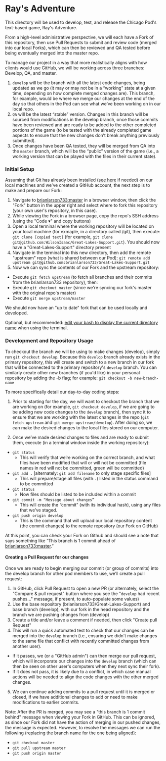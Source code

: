 # Ray's Adventure

This directory will be used to develop, test, and release the Chicago Pod's text-based game, Ray's Adventure.

From a high-level administrative perspective, we will each have a Fork of this repository, then use Pull Requests to submit and review code (merged into our local Forks), which can then be reviewed and QA tested before being eventually merged into the master repo.

To manage our project in a way that more realistically aligns with how clients would use GitHub, we will be working across three branches: Develop, QA, and master. 
1. `develop` will be the branch with all the latest code changes, being updated as we go (it may or may not be in a “working” state at a given time, depending on how complete merged changes are). This branch, for example, would be where we merge our changes at the end of the day so that others in the Pod can see what we’ve been working on in our local repo.
2. `QA` will be the latest “stable” version. Changes in this branch will be sourced from modifications in the develop branch, once those commits have been reviewed and are ready to be added to the other completed portions of the game (to be tested with the already completed game aspects to ensure that the new changes don’t break anything previously submitted).
3. Once changes have been QA tested, they will be merged from QA into the `master` branch, which will be the “public” version of the game (i.e., a working version that can be played with the files in their current state).

### Initial Setup

Assuming that Git has already been installed ([see here](https://grow.liferay.com/people/Environment+Setup+for+TS+Work+-+Ubuntu#section-Environment+Setup+for+TS+Work+-+Ubuntu-Git) if needed) on our local machines and we've created a GitHub account, the next step is to make and prepare our Fork:
1. Navigate to [brianlarson733:master](https://github.com/brianlarson733/Great-Lakes-Support) in a browser window, then click the "Fork" button in the upper right and select where to fork this repository (your own user's repository, in this case).
2. While viewing the Fork in a browser page, copy the repo's SSH address (using the "Code ▾" and copy buttons)
3. Open a local terminal where the working repository will be located on your local machine (for exmaple, in a directory called /git), then execute: `git clone [copied text]` (for example, `git clone git@github.com:WilsonIsaac/Great-Lakes-Support.git`). You should now have a "Great-Lakes-Support" directory present
4. Navigate in the terminal into this new directory, then add the remote "upstream" repo (what is shared between our Pod): `git remote add upstream git@github.com:brianlarson733/Great-Lakes-Support.git`
5. Now we can sync the contents of our Fork and the upstream repository: 
 * Execute `git fetch upstream` (to fetch all branches and their commits from the brianlarson733 repository), then:
 * Execute `git checkout master`  (since we're syncing our fork's master with the original repo's master)
 * Execute `git merge upstream/master`

We should now have an "up to date" fork that can be used locally and developed.

Optional, but recommended: [edit your bash to display the current directory name](https://grow.liferay.com/people/GIT+tips+and+tricks#section-GIT+tips+and+tricks-How+to+display+the+current+branch+name+in+your+prompt+on+Linux) when using the terminal.

### Development and Repository Usage

To checkout the branch we will be using to make changes (develop), simply run `git checkout develop`. Because this `develop` branch already exists in the primary repository, this will create and switch to a new branch in our fork that will be connected to the primary repository's `develop` branch. You can similarly create other new branches (if you'd like) in your personal repository by adding the -b flag; for example: `git checkout -b new-branch-name`

To more specifically detail our day-to-day coding steps:
1. Prior to starting for the day, we will want to checkout the branch that we are working on (for example, `git checkout develop`, if we are going to be adding new code changes to the `develop` branch), then sync it to ensure that we are working with the latest changes in the repo (`git fetch upstream` and `git merge upstream/develop`). After doing so, we can make the desired changes to the local files stored on our computer. 

2. Once we’ve made desired changes to files and are ready to submit them, execute (in a terminal window inside the working repository):
* `git status`
  * This will verify that we’re working on the correct branch, and what files have been modified that will or will not be committed (file names in red will not be committed, green will be committed)
* `git add .` [alternately: `git add filename` to only stage specific files]
  * This will prepare/stage all files (with `.`) listed in the status command to be committed
* `git status`
  * Now files should be listed to be included within a commit
* `git commit -m “Message about changes”`
  * This will create the “commit” (with its individual hash), using any files that we’ve staged.
* `git push origin develop`
  * This is the command that will upload our local repository content (the commit changes) to the remote repository (our Fork on GitHub)

At this point, you can check your Fork on Github and should see a note that says something like “This branch is 1 commit ahead of [brianlarson733:master](https://github.com/brianlarson733/Great-Lakes-Support).”

#### Creating a Pull Request for our changes

Once we are ready to begin merging our commit (or group of commits) into the develop branch for other pod members to use, we’ll create a pull request:
1. In GitHub, click Pull Request to open a new PR (or alternately, select the "Compare & pull request" button where you see the "`develop` had recent pushes..." message, if present, to auto-populate some values)
2. Use the base repository (brianlarson733/Great-Lakes-Support) and base branch (develop), with our fork in the head repository and the branch we are pushing changes from (develop)
3. Create a title and/or leave a comment if needed, then click "Create pull Request"
4. This will run a quick automated test to check that our changes can be merged into the `develop` branch (i.e., ensuring we didn't make changes to the same file that conflict with recently committed changes from another user). 
 * If it passes, we (or a "GitHub admin") can then merge our pull request, which will incorporate our changes into the `develop` branch (which can then be seen on other user's computers when they next sync their fork).
 * If it does not pass, it is likely due to a conflict, in which case manual actions will be needed to align the code changes with the other merged changes.

5. We can continue adding commits to a pull request until it is merged or closed, if we have additional changes to add or need to make modifications to earlier commits.

Note: After the PR is merged, you may see a "this branch is 1 commit behind" message when viewing your Fork in GitHub. This can be ignored, as since our Fork did not have the action of merging in our pushed changes, the message is expected. However, to resolve the messages we can run the following (replacing the branch name for the one being aligned):
* `git checkout master`
* `git pull upstream master`
* `git push origin master`